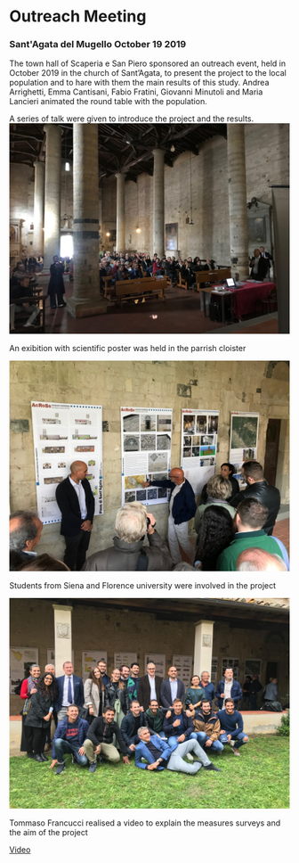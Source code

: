 # Outreach Meeting

### Sant'Agata del Mugello October 19 2019


The town hall of Scaperia e San Piero sponsored an outreach event, held in October 2019 in the church of Sant’Agata, to present the project to the local population and to hare with them the main results of
this study. 
Andrea Arrighetti, Emma Cantisani, Fabio Fratini, Giovanni Minutoli and Maria Lancieri animated the round table with the population.

A series of talk were given to introduce the project and the results.
![People in the church](people.jpeg)

An exibition with scientific poster was held in the parrish cloister

![Fabio Fratini](fabio.jpeg)

Students from Siena and Florence university were involved in the project

![The Team](theteam.jpeg)


Tommaso Francucci realised a video to explain the measures surveys and the aim of the project

[Video](https://youtu.be/JPLIgqQgP-4)


